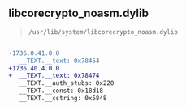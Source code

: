 ## libcorecrypto_noasm.dylib

> `/usr/lib/system/libcorecrypto_noasm.dylib`

```diff

-1736.0.41.0.0
-  __TEXT.__text: 0x78454
+1736.40.4.0.0
+  __TEXT.__text: 0x78474
   __TEXT.__auth_stubs: 0x220
   __TEXT.__const: 0x18d18
   __TEXT.__cstring: 0x5848

```
